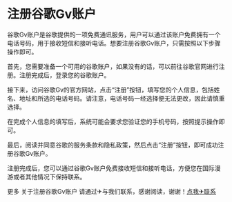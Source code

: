 # 注册谷歌Gv账户

谷歌Gv账户是谷歌提供的一项免费通讯服务，用户可以通过该账户免费拥有一个电话号码，用于接收短信和接听电话。想要注册谷歌Gv账户，只需按照以下步骤操作即可。

首先，您需要准备一个可用的谷歌账户，如果没有的话，可以前往谷歌官网进行注册。注册完成后，登录您的谷歌账户。

接下来，访问谷歌Gv的官方网站，点击“注册”按钮，填写您的个人信息，包括姓名、地址和所选的电话号码。请注意，电话号码一经选择便无法更改，因此请慎重选择。

在完成个人信息的填写后，系统可能会要求您验证您的手机号码，按照提示操作即可。

最后，阅读并同意谷歌的服务条款和隐私政策，然后点击“注册”按钮，即可成功注册谷歌Gv账户。

注册完成后，您可以通过谷歌Gv账户免费接收短信和接听电话，方便您在国际漫游或者其他情况下保持联系。

更多 关于注册谷歌Gv账户 请通过✈与我们联系，感谢阅读，谢谢！[点我✈联系](https://ww.k02.cc)